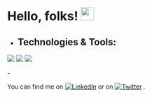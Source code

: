 <head>
         <link href="https://cdn.jsdelivr.net/npm/bootstrap@5.1.3/dist/css/bootstrap.min.css" rel="stylesheet" integrity="sha384-                        1BmE4kWBq78iYhFldvKuhfTAU6auU8tT94WrHftjDbrCEXSU1oBoqyl2QvZ6jIW3" crossorigin="anonymous">
</head>
<body>

 # Hello, folks! <img src="https://raw.githubusercontent.com/MartinHeinz/MartinHeinz/master/wave.gif" width="30px">
         
- <h2>Technologies & Tools:</h2>
         
![](https://img.shields.io/badge/<C++>-<C>-informational?style=flat&logo=<LOGO_NAME>&logoColor=white&color=2bbc8a)
![](https://img.shields.io/badge/<JavaScript>-<NodeJs>-informational?style=flat&logo=<LOGO_NAME>&logoColor=white&color=2bbc8a)
![](https://img.shields.io/badge/<HTMl>-<CSS>-informational?style=flat&logo=<LOGO_NAME>&logoColor=white&color=2bbc8a)
      
-<!-- Actual text -->

You can find me on [![LinkedIn][2.2]][2] or on [![Twitter][1.2]][1] .

<!-- Icons -->

[1.2]: http://i.imgur.com/wWzX9uB.png (twitter icon without padding)
[2.2]: https://raw.githubusercontent.com/MartinHeinz/MartinHeinz/master/linkedin-3-16.png (LinkedIn icon without padding)

<!-- Links to your social media accounts -->

[1]: https://twitter.com/kartikrai73
[2]: https://www.linkedin.com/in/kartik-rai-0067951bb

  </body>
